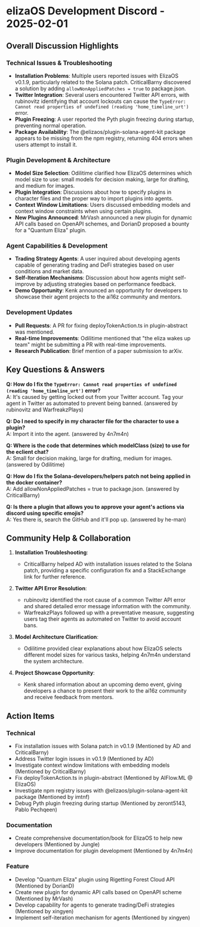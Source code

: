 # elizaOS Development Discord - 2025-02-01

## Overall Discussion Highlights

### Technical Issues & Troubleshooting
- **Installation Problems**: Multiple users reported issues with ElizaOS v0.1.9, particularly related to the Solana patch. CriticalBarny discovered a solution by adding `allowNonAppliedPatches = true` to package.json.
- **Twitter Integration**: Several users encountered Twitter API errors, with rubinovitz identifying that account lockouts can cause the `TypeError: Cannot read properties of undefined (reading 'home_timeline_urt')` error.
- **Plugin Freezing**: A user reported the Pyth plugin freezing during startup, preventing normal operation.
- **Package Availability**: The @elizaos/plugin-solana-agent-kit package appears to be missing from the npm registry, returning 404 errors when users attempt to install it.

### Plugin Development & Architecture
- **Model Size Selection**: Odilitime clarified how ElizaOS determines which model size to use: small models for decision making, large for drafting, and medium for images.
- **Plugin Integration**: Discussions about how to specify plugins in character files and the proper way to import plugins into agents.
- **Context Window Limitations**: Users discussed embedding models and context window constraints when using certain plugins.
- **New Plugins Announced**: MrVash announced a new plugin for dynamic API calls based on OpenAPI schemes, and DorianD proposed a bounty for a "Quantum Eliza" plugin.

### Agent Capabilities & Development
- **Trading Strategy Agents**: A user inquired about developing agents capable of generating trading and DeFi strategies based on user conditions and market data.
- **Self-Iteration Mechanisms**: Discussion about how agents might self-improve by adjusting strategies based on performance feedback.
- **Demo Opportunity**: Kenk announced an opportunity for developers to showcase their agent projects to the ai16z community and mentors.

### Development Updates
- **Pull Requests**: A PR for fixing deployTokenAction.ts in plugin-abstract was mentioned.
- **Real-time Improvements**: Odilitime mentioned that "the eliza wakes up team" might be submitting a PR with real-time improvements.
- **Research Publication**: Brief mention of a paper submission to arXiv.

## Key Questions & Answers

**Q: How do I fix the `TypeError: Cannot read properties of undefined (reading 'home_timeline_urt')` error?**  
A: It's caused by getting locked out from your Twitter account. Tag your agent in Twitter as automated to prevent being banned. (answered by rubinovitz and WarfreakzPlays)

**Q: Do I need to specify in my character file for the character to use a plugin?**  
A: Import it into the agent. (answered by 4n7m4n)

**Q: Where is the code that determines which modelClass (size) to use for the eclient chat?**  
A: Small for decision making, large for drafting, medium for images. (answered by Odilitime)

**Q: How do I fix the Solana-developers/helpers patch not being applied in the docker container?**  
A: Add allowNonAppliedPatches = true to package.json. (answered by CriticalBarny)

**Q: Is there a plugin that allows you to approve your agent's actions via discord using specific emojis?**  
A: Yes there is, search the GitHub and it'll pop up. (answered by he-man)

## Community Help & Collaboration

1. **Installation Troubleshooting**:
   - CriticalBarny helped AD with installation issues related to the Solana patch, providing a specific configuration fix and a StackExchange link for further reference.

2. **Twitter API Error Resolution**:
   - rubinovitz identified the root cause of a common Twitter API error and shared detailed error message information with the community.
   - WarfreakzPlays followed up with a preventative measure, suggesting users tag their agents as automated on Twitter to avoid account bans.

3. **Model Architecture Clarification**:
   - Odilitime provided clear explanations about how ElizaOS selects different model sizes for various tasks, helping 4n7m4n understand the system architecture.

4. **Project Showcase Opportunity**:
   - Kenk shared information about an upcoming demo event, giving developers a chance to present their work to the ai16z community and receive feedback from mentors.

## Action Items

### Technical
- Fix installation issues with Solana patch in v0.1.9 (Mentioned by AD and CriticalBarny)
- Address Twitter login issues in v0.1.9 (Mentioned by AD)
- Investigate context window limitations with embedding models (Mentioned by CriticalBarny)
- Fix deployTokenAction.ts in plugin-abstract (Mentioned by AIFlow.ML @ ElizaOS)
- Investigate npm registry issues with @elizaos/plugin-solana-agent-kit package (Mentioned by imtnf)
- Debug Pyth plugin freezing during startup (Mentioned by zeront5143, Pablo Pechqeen)

### Documentation
- Create comprehensive documentation/book for ElizaOS to help new developers (Mentioned by Jungle)
- Improve documentation for plugin development (Mentioned by 4n7m4n)

### Feature
- Develop "Quantum Eliza" plugin using Rigetting Forest Cloud API (Mentioned by DorianD)
- Create new plugin for dynamic API calls based on OpenAPI scheme (Mentioned by MrVash)
- Develop capability for agents to generate trading/DeFi strategies (Mentioned by xingyen)
- Implement self-iteration mechanism for agents (Mentioned by xingyen)